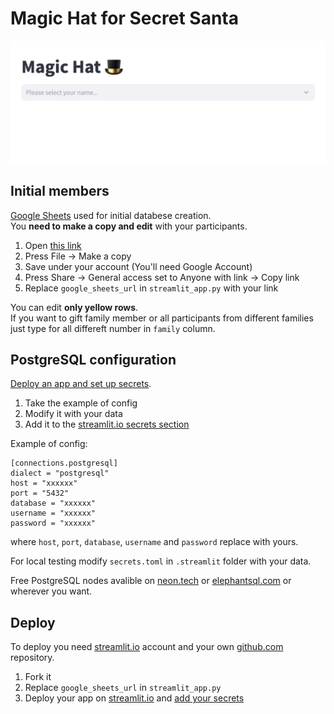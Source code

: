 # Magic Hat for Secret Santa

![Screenshot of Magic Hat app.](screenshot.png)

## Initial members

[Google Sheets](https://docs.google.com/spreadsheets/d/1kws524HbFLr2Q_0_YeNgZ5FubDbUEVLzDNJz5HFK1Gw/edit?usp=sharing) used for initial databese creation. \
You **need to make a copy and edit** with your participants. 

1. Open [this link](https://docs.google.com/spreadsheets/d/1kws524HbFLr2Q_0_YeNgZ5FubDbUEVLzDNJz5HFK1Gw/edit?usp=sharing)
2. Press File -> Make a copy
3. Save under your account (You'll need Google Account)
4. Press Share -> General access set to Anyone with link -> Copy link
5. Replace `google_sheets_url` in `streamlit_app.py` with your link

You can edit **only yellow rows**. \
If you want to gift family member or all participants from different families just type for all differeft number in `family` column.

## PostgreSQL configuration

[Deploy an app and set up secrets](docs.streamlit.io/streamlit-community-cloud/deploy-your-app/secrets-management#deploy-an-app-and-set-up-secrets).

1. Take the example of config
2. Modify it with your data 
3. Add it to the [streamlit.io secrets section](https://docs.streamlit.io/streamlit-community-cloud/deploy-your-app/secrets-management#edit-your-apps-secrets)

Example of config:

```
[connections.postgresql]
dialect = "postgresql"
host = "xxxxxx"
port = "5432"
database = "xxxxxx"
username = "xxxxxx"
password = "xxxxxx"
```

where `host`, `port`, `database`, `username` and `password` replace with yours.

For local testing modify `secrets.toml` in `.streamlit` folder with your data.

Free PostgreSQL nodes avalible on
[neon.tech](https://neon.tech/) or [elephantsql.com](https://www.elephantsql.com/) or wherever you want.

## Deploy

To deploy you need [streamlit.io](https://streamlit.io/) account and your own [github.com](https://github.com/) repository. 
1. Fork it 
2. Replace `google_sheets_url` in `streamlit_app.py`
3. Deploy your app on [streamlit.io](https://streamlit.io/)  and [add your secrets](https://docs.streamlit.io/streamlit-community-cloud/deploy-your-app/secrets-management#edit-your-apps-secrets)